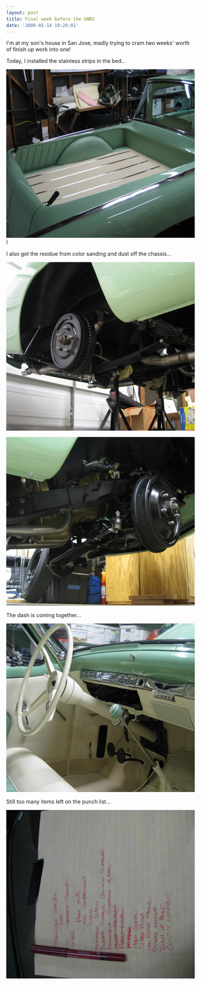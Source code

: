 ```yaml
---
layout: post
title: Final week before the GNRS
date: '2009-01-14 19:28:01'
---
```

I'm at my son's house in San Jose, madly trying to cram two weeks' worth of finish up work into one!

Today, I installed the stainless strips in the bed...

<a href="/uploads/2009/01/img_02391.jpg"><img class="alignnone size-medium wp-image-218" title="img_02391" src="/uploads/2009/01/img_02391-600x450.jpg" alt="" width="600" height="450" /></a>I

I also got the residue from color sanding and dust off the chassis...

<a href="/uploads/2009/01/img_02381.jpg"><img class="alignnone size-medium wp-image-220" title="img_02381" src="/uploads/2009/01/img_02381-600x450.jpg" alt="" width="600" height="450" /></a>

<a href="/uploads/2009/01/img_02371.jpg"><img class="alignnone size-medium wp-image-219" title="img_02371" src="/uploads/2009/01/img_02371-600x450.jpg" alt="" width="600" height="450" /></a>

The dash is coming together...

<a href="/uploads/2009/01/img_02411.jpg"><img class="alignnone size-medium wp-image-222" title="img_02411" src="/uploads/2009/01/img_02411-600x450.jpg" alt="" width="600" height="450" /></a>

Still too many items left on the punch list...

<a href="/uploads/2009/01/img_02451.jpg"><img class="alignnone size-medium wp-image-216" title="img_02451" src="/uploads/2009/01/img_02451-600x450.jpg" alt="" width="600" height="450" /></a>
